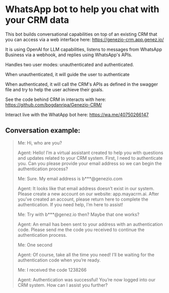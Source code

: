 # WhatsApp bot to help you chat with your CRM data

This bot builds conversational capabilities on top of an existing CRM that you can access via a web interface here: https://genezio-crm.app.genez.io/

It is using OpenAI for LLM capabilities, listens to messages from WhatsApp Business via a webhook, and replies using WhatsApp's APIs.

Handles two user modes: unauthenticated and authenticated.

When unauthenticated, it will guide the user to authenticate

When authenticated, it will call the CRM's APIs as defined in the swagger file and try to help the user achieve their goals.

See the code behind CRM in interacts with here: https://github.com/bogdanripa/Genezio-CRM/

Interact live with the WhatApp bot here: https://wa.me/40750266147

## Conversation example:

> Me: Hi, who are you?
> 
> Agent: Hello! I’m a virtual assistant created to help you with questions and updates related to your CRM system. First, I need to authenticate you. Can you please provide your email address so we can begin the authentication process?
>
> Me: Sure. My email address is b***@genezio.com
>
> Agent: It looks like that email address doesn’t exist in our system. Please create a new account on our website: app.mayacrm.ai. After you’ve created an account, please return here to complete the authentication. If you need help, I’m here to assist!
>
> Me: Try with b***@genez.io then? Maybe that one works?
>
> Agent: An email has been sent to your address with an authentication code. Please send me the code you received to continue the authentication process.
>
> Me: One second
>
> Agent: Of course, take all the time you need! I’ll be waiting for the authentication code when you’re ready.
>
> Me: I received the code 1238266
>
> Agent: Authentication was successful! You’re now logged into our CRM system. How can I assist you further?
